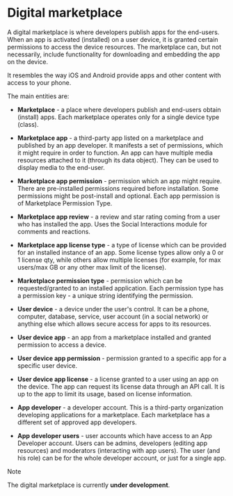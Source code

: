 # Digital marketplace

A digital marketplace is where developers publish apps for the end-users. When an app is activated (installed) on a user device, it is granted certain permissions to access the device resources. The marketplace can, but not necessarily, include functionality for downloading and embedding the app on the device.

It resembles the way iOS and Android provide apps and other content with access to your phone.

The main entities are:

- **Marketplace** - a place where developers publish and end-users obtain (install) apps. Each marketplace operates only for a single device type (class).

- **Marketplace app** - a third-party app listed on a marketplace and published by an app developer. It manifests a set of permissions, which it might require in order to function. An app can have multiple media resources attached to it (through its data object). They can be used to display media to the end-user. 

- **Marketplace app permission** - permission which an app might require. There are pre-installed permissions required before installation. Some permissions might be post-install and optional. Each app permission is of Marketplace Permission Type.

- **Marketplace app review** - a review and star rating coming from a user who has installed the app. Uses the Social Interactions module for comments and reactions.

- **Marketplace app license type** - a type of license which can be provided for an installed instance of an app. Some license types allow only a 0 or 1 license qty, while others allow multiple licenses (for example, for max users/max GB or any other max limit of the license).

- **Marketplace permission type** - permission which can be requested/granted to an installed application. Each permission type has a permission key - a unique string identifying the permission.

- **User device** - a device under the user's control. It can be a phone, computer, database, service, user account (in a social network) or anything else which allows secure access for apps to its resources.

- **User device app** - an app from a marketplace installed and granted permission to access a device.

- **User device app permission** - permission granted to a specific app for a specific user device.

- **User device app license** - a license granted to a user using an app on the device. The app can request its license data through an API call. It is up to the app to limit its usage, based on license information.

- **App developer** - a developer account. This is a third-party organization developing applications for a marketplace. Each marketplace has a different set of approved app developers.

- **App developer users** - user accounts which have access to an App Developer account. Users can be admins, developers (editing app resources) and moderators (interacting with app users). The user (and his role) can be for the whole developer account, or just for a single app.

> [!NOTE]
> The digital marketplace is currently **under development**.

